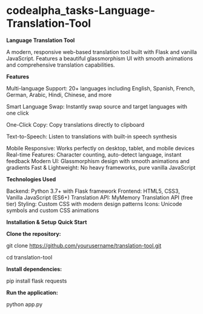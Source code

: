 # codealpha_tasks-Language-Translation-Tool
**Language Translation Tool**
  
  A modern, responsive web-based translation tool built with Flask and vanilla JavaScript. Features a beautiful glassmorphism UI with smooth animations and comprehensive translation capabilities.

**Features**

Multi-language Support: 20+ languages including English, Spanish, French, German, Arabic, Hindi, Chinese, and more

Smart Language Swap: Instantly swap source and target languages with one click

One-Click Copy: Copy translations directly to clipboard

Text-to-Speech: Listen to translations with built-in speech synthesis

Mobile Responsive: Works perfectly on desktop, tablet, and mobile devices
Real-time Features: Character counting, auto-detect language, instant feedback
Modern UI: Glassmorphism design with smooth animations and gradients
Fast & Lightweight: No heavy frameworks, pure vanilla JavaScript

**Technologies Used**

Backend: Python 3.7+ with Flask framework
Frontend: HTML5, CSS3, Vanilla JavaScript (ES6+)
Translation API: MyMemory Translation API (free tier)
Styling: Custom CSS with modern design patterns
Icons: Unicode symbols and custom CSS animations

**Installation & Setup**
**Quick Start**

**Clone the repository:**

git clone https://github.com/yourusername/translation-tool.git

cd translation-tool

**Install dependencies:**

pip install flask requests

**Run the application:**

python app.py
